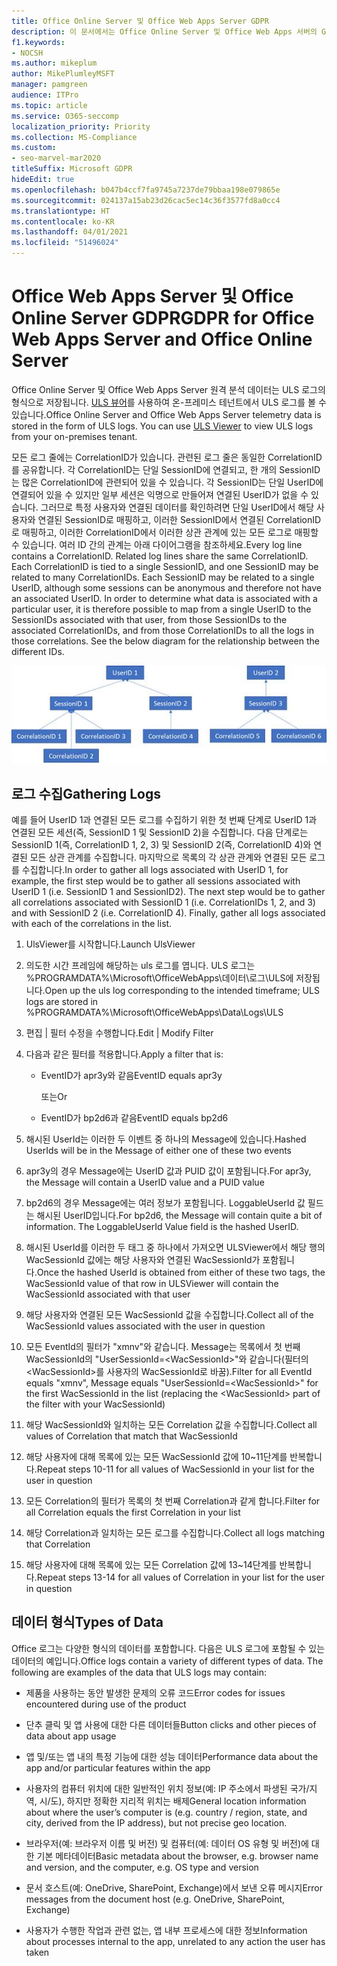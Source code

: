 ```yaml
---
title: Office Online Server 및 Office Web Apps Server GDPR
description: 이 문서에서는 Office Online Server 및 Office Web Apps 서버의 GDPR 요구 사항을 처리하는 방법에 대해 설명합니다.
f1.keywords:
- NOCSH
ms.author: mikeplum
author: MikePlumleyMSFT
manager: pamgreen
audience: ITPro
ms.topic: article
ms.service: O365-seccomp
localization_priority: Priority
ms.collection: MS-Compliance
ms.custom:
- seo-marvel-mar2020
titleSuffix: Microsoft GDPR
hideEdit: true
ms.openlocfilehash: b047b4ccf7fa9745a7237de79bbaa198e079865e
ms.sourcegitcommit: 024137a15ab23d26cac5ec14c36f3577fd8a0cc4
ms.translationtype: HT
ms.contentlocale: ko-KR
ms.lasthandoff: 04/01/2021
ms.locfileid: "51496024"
---
```

# <a name="gdpr-for-office-web-apps-server-and-office-online-server"></a><span data-ttu-id="0132e-103">Office Web Apps Server 및 Office Online Server GDPR</span><span class="sxs-lookup"><span data-stu-id="0132e-103">GDPR for Office Web Apps Server and Office Online Server</span></span>

<span data-ttu-id="0132e-p101">Office Online Server 및 Office Web Apps Server 원격 분석 데이터는 ULS 로그의 형식으로 저장됩니다. [ULS 뷰어](https://www.microsoft.com/download/details.aspx?id=44020)를 사용하여 온-프레미스 테넌트에서 ULS 로그를 볼 수 있습니다.</span><span class="sxs-lookup"><span data-stu-id="0132e-p101">Office Online Server and Office Web Apps Server telemetry data is stored in the form of ULS logs. You can use [ULS Viewer](https://www.microsoft.com/download/details.aspx?id=44020) to view ULS logs from your on-premises tenant.</span></span>

<span data-ttu-id="0132e-p102">모든 로그 줄에는 CorrelationID가 있습니다. 관련된 로그 줄은 동일한 CorrelationID를 공유합니다. 각 CorrelationID는 단일 SessionID에 연결되고, 한 개의 SessionID는 많은 CorrelationID에 관련되어 있을 수 있습니다. 각 SessionID는 단일 UserID에 연결되어 있을 수 있지만 일부 세션은 익명으로 만들어져 연결된 UserID가 없을 수 있습니다. 그러므로 특정 사용자와 연결된 데이터를 확인하려면 단일 UserID에서 해당 사용자와 연결된 SessionID로 매핑하고, 이러한 SessionID에서 연결된 CorrelationID로 매핑하고, 이러한 CorrelationID에서 이러한 상관 관계에 있는 모든 로그로 매핑할 수 있습니다. 여러 ID 간의 관계는 아래 다이어그램을 참조하세요.</span><span class="sxs-lookup"><span data-stu-id="0132e-p102">Every log line contains a CorrelationID. Related log lines share the same CorrelationID. Each CorrelationID is tied to a single SessionID, and one SessionID may be related to many CorrelationIDs. Each SessionID may be related to a single UserID, although some sessions can be anonymous and therefore not have an associated UserID. In order to determine what data is associated with a particular user, it is therefore possible to map from a single UserID to the SessionIDs associated with that user, from those SessionIDs to the associated CorrelationIDs, and from those CorrelationIDs to all the logs in those correlations. See the below diagram for the relationship between the different IDs.</span></span>

![SessionID와 CorrelationId 사이의 관계를 보여 주는 순서도](../media/gdpr-for-office-online-server-image1.jpg)

## <a name="gathering-logs"></a><span data-ttu-id="0132e-113">로그 수집</span><span class="sxs-lookup"><span data-stu-id="0132e-113">Gathering Logs</span></span>

<span data-ttu-id="0132e-p103">예를 들어 UserID 1과 연결된 모든 로그를 수집하기 위한 첫 번째 단계로 UserID 1과 연결된 모든 세션(즉, SessionID 1 및 SessionID 2)을 수집합니다. 다음 단계로는 SessionID 1(즉, CorrelationID 1, 2, 3) 및 SessionID 2(즉, CorrelationID 4)와 연결된 모든 상관 관계를 수집합니다. 마지막으로 목록의 각 상관 관계와 연결된 모든 로그를 수집합니다.</span><span class="sxs-lookup"><span data-stu-id="0132e-p103">In order to gather all logs associated with UserID 1, for example, the first step would be to gather all sessions associated with UserID 1 (i.e. SessionID 1 and SessionID2). The next step would be to gather all correlations associated with SessionID 1 (i.e. CorrelationIDs 1, 2, and 3) and with SessionID 2 (i.e. CorrelationID 4). Finally, gather all logs associated with each of the correlations in the list.</span></span>

1. <span data-ttu-id="0132e-117">UlsViewer를 시작합니다.</span><span class="sxs-lookup"><span data-stu-id="0132e-117">Launch UlsViewer</span></span>

2. <span data-ttu-id="0132e-118">의도한 시간 프레임에 해당하는 uls 로그를 엽니다. ULS 로그는 %PROGRAMDATA%\\Microsoft\\OfficeWebApps\\데이터\\로그\\ULS에 저장됩니다.</span><span class="sxs-lookup"><span data-stu-id="0132e-118">Open up the uls log corresponding to the intended timeframe; ULS logs are stored in %PROGRAMDATA%\\Microsoft\\OfficeWebApps\\Data\\Logs\\ULS</span></span>

3. <span data-ttu-id="0132e-119">편집 | 필터 수정을 수행합니다.</span><span class="sxs-lookup"><span data-stu-id="0132e-119">Edit | Modify Filter</span></span>

4. <span data-ttu-id="0132e-120">다음과 같은 필터를 적용합니다.</span><span class="sxs-lookup"><span data-stu-id="0132e-120">Apply a filter that is:</span></span>

    - <span data-ttu-id="0132e-121">EventID가 apr3y와 같음</span><span class="sxs-lookup"><span data-stu-id="0132e-121">EventID equals apr3y</span></span>

      <span data-ttu-id="0132e-122">또는</span><span class="sxs-lookup"><span data-stu-id="0132e-122">Or</span></span>

    - <span data-ttu-id="0132e-123">EventID가 bp2d6과 같음</span><span class="sxs-lookup"><span data-stu-id="0132e-123">EventID equals bp2d6</span></span>

5. <span data-ttu-id="0132e-124">해시된 UserId는 이러한 두 이벤트 중 하나의 Message에 있습니다.</span><span class="sxs-lookup"><span data-stu-id="0132e-124">Hashed UserIds will be in the Message of either one of these two events</span></span>

6. <span data-ttu-id="0132e-125">apr3y의 경우 Message에는 UserID 값과 PUID 값이 포함됩니다.</span><span class="sxs-lookup"><span data-stu-id="0132e-125">For apr3y, the Message will contain a UserID value and a PUID value</span></span>

7. <span data-ttu-id="0132e-p104">bp2d6의 경우 Message에는 여러 정보가 포함됩니다. LoggableUserId 값 필드는 해시된 UserID입니다.</span><span class="sxs-lookup"><span data-stu-id="0132e-p104">For bp2d6, the Message will contain quite a bit of information. The LoggableUserId Value field is the hashed UserID.</span></span>

8. <span data-ttu-id="0132e-128">해시된 UserId를 이러한 두 태그 중 하나에서 가져오면 ULSViewer에서 해당 행의 WacSessionId 값에는 해당 사용자와 연결된 WacSessionId가 포함됩니다.</span><span class="sxs-lookup"><span data-stu-id="0132e-128">Once the hashed UserId is obtained from either of these two tags, the WacSessionId value of that row in ULSViewer will contain the WacSessionId associated with that user</span></span>

9. <span data-ttu-id="0132e-129">해당 사용자와 연결된 모든 WacSessionId 값을 수집합니다.</span><span class="sxs-lookup"><span data-stu-id="0132e-129">Collect all of the WacSessionId values associated with the user in question</span></span>

10. <span data-ttu-id="0132e-130">모든 EventId의 필터가 "xmnv"와 같습니다. Message는 목록에서 첫 번째 WacSessionId의 "UserSessionId=\<WacSessionId\>"와 같습니다(필터의 \<WacSessionId\>를 사용자의 WacSessionId로 바꿈).</span><span class="sxs-lookup"><span data-stu-id="0132e-130">Filter for all EventId equals "xmnv", Message equals "UserSessionId=\<WacSessionId\>" for the first WacSessionId in the list (replacing the \<WacSessionId\> part of the filter with your WacSessionId)</span></span>

11. <span data-ttu-id="0132e-131">해당 WacSessionId와 일치하는 모든 Correlation 값을 수집합니다.</span><span class="sxs-lookup"><span data-stu-id="0132e-131">Collect all values of Correlation that match that WacSessionId</span></span>

12. <span data-ttu-id="0132e-132">해당 사용자에 대해 목록에 있는 모든 WacSessionId 값에 10~11단계를 반복합니다.</span><span class="sxs-lookup"><span data-stu-id="0132e-132">Repeat steps 10-11 for all values of WacSessionId in your list for the user in question</span></span>

13. <span data-ttu-id="0132e-133">모든 Correlation의 필터가 목록의 첫 번째 Correlation과 같게 합니다.</span><span class="sxs-lookup"><span data-stu-id="0132e-133">Filter for all Correlation equals the first Correlation in your list</span></span>

14. <span data-ttu-id="0132e-134">해당 Correlation과 일치하는 모든 로그를 수집합니다.</span><span class="sxs-lookup"><span data-stu-id="0132e-134">Collect all logs matching that Correlation</span></span>

15. <span data-ttu-id="0132e-135">해당 사용자에 대해 목록에 있는 모든 Correlation 값에 13~14단계를 반복합니다.</span><span class="sxs-lookup"><span data-stu-id="0132e-135">Repeat steps 13-14 for all values of Correlation in your list for the user in question</span></span>

## <a name="types-of-data"></a><span data-ttu-id="0132e-136">데이터 형식</span><span class="sxs-lookup"><span data-stu-id="0132e-136">Types of Data</span></span>

<span data-ttu-id="0132e-p105">Office 로그는 다양한 형식의 데이터를 포함합니다. 다음은 ULS 로그에 포함될 수 있는 데이터의 예입니다.</span><span class="sxs-lookup"><span data-stu-id="0132e-p105">Office logs contain a variety of different types of data. The following are examples of the data that ULS logs may contain:</span></span>

- <span data-ttu-id="0132e-139">제품을 사용하는 동안 발생한 문제의 오류 코드</span><span class="sxs-lookup"><span data-stu-id="0132e-139">Error codes for issues encountered during use of the product</span></span>

- <span data-ttu-id="0132e-140">단추 클릭 및 앱 사용에 대한 다른 데이터들</span><span class="sxs-lookup"><span data-stu-id="0132e-140">Button clicks and other pieces of data about app usage</span></span>

- <span data-ttu-id="0132e-141">앱 및/또는 앱 내의 특정 기능에 대한 성능 데이터</span><span class="sxs-lookup"><span data-stu-id="0132e-141">Performance data about the app and/or particular features within the app</span></span>

- <span data-ttu-id="0132e-142">사용자의 컴퓨터 위치에 대한 일반적인 위치 정보(예: IP 주소에서 파생된 국가/지역, 시/도), 하지만 정확한 지리적 위치는 배제</span><span class="sxs-lookup"><span data-stu-id="0132e-142">General location information about where the user’s computer is (e.g. country / region, state, and city, derived from the IP address), but not precise geo location.</span></span>

- <span data-ttu-id="0132e-143">브라우저(예: 브라우저 이름 및 버전) 및 컴퓨터(예: 데이터 OS 유형 및 버전)에 대한 기본 메타데이터</span><span class="sxs-lookup"><span data-stu-id="0132e-143">Basic metadata about the browser, e.g. browser name and version, and the computer, e.g. OS type and version</span></span>

- <span data-ttu-id="0132e-144">문서 호스트(예: OneDrive, SharePoint, Exchange)에서 보낸 오류 메시지</span><span class="sxs-lookup"><span data-stu-id="0132e-144">Error messages from the document host (e.g. OneDrive, SharePoint, Exchange)</span></span>

- <span data-ttu-id="0132e-145">사용자가 수행한 작업과 관련 없는, 앱 내부 프로세스에 대한 정보</span><span class="sxs-lookup"><span data-stu-id="0132e-145">Information about processes internal to the app, unrelated to any action the user has taken</span></span>
